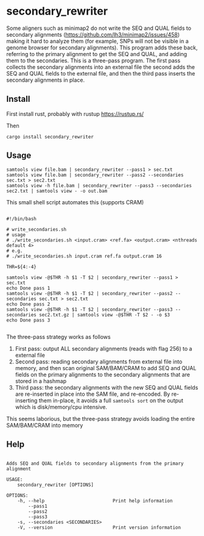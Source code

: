 # secondary_rewriter

Some aligners such as minimap2 do not write the SEQ and QUAL fields to
secondary alignments (https://github.com/lh3/minimap2/issues/458) making it
hard to analyze them (for example, SNPs will not be visible in a genome browser
for secondary alignments). This program adds these back, referring to the
primary alignment to get the SEQ and QUAL, and adding them to the secondaries.
This is a three-pass program. The first pass collects the secondary alignments
into an external file the second adds the SEQ and QUAL fields to the external
file, and then the third pass inserts the secondary alignments in place.

## Install

First install rust, probably with rustup https://rustup.rs/

Then

```
cargo install secondary_rewriter
```

## Usage

```
samtools view file.bam | secondary_rewriter --pass1 > sec.txt
samtools view file.bam | secondary_rewriter --pass2 --secondaries sec.txt > sec2.txt
samtools view -h file.bam | secondary_rewriter --pass3 --secondaries sec2.txt | samtools view - -o out.bam
```

This small shell script automates this (supports CRAM)

```

#!/bin/bash

# write_secondaries.sh
# usage
# ./write_secondaries.sh <input.cram> <ref.fa> <output.cram> <nthreads default 4>
# e.g.
# ./write_secondaries.sh input.cram ref.fa output.cram 16

THR=${4:-4}

samtools view -@$THR -h $1 -T $2 | secondary_rewriter --pass1 > sec.txt
echo Done pass 1
samtools view -@$THR -h $1 -T $2 | secondary_rewriter --pass2 --secondaries sec.txt > sec2.txt
echo Done pass 2
samtools view -@$THR -h $1 -T $2 | secondary_rewriter --pass3 --secondaries sec2.txt.gz | samtools view -@$THR -T $2 - -o $3
echo Done pass 3


```

The three-pass strategy works as follows

1. First pass: output ALL secondary alignments (reads with flag 256) to a
   external file
2. Second pass: reading secondary alignments from external file into memory,
   and then scan original SAM/BAM/CRAM to add SEQ and QUAL fields on the
   primary alignments to the secondary alignments that are stored in a hashmap
3. Third pass: the secondary alignments with the new SEQ and QUAL fields are
   re-inserted in place into the SAM file, and re-encoded. By re-inserting them
   in-place, it avoids a full `samtools sort` on the output which is
   disk/memory/cpu intensive.

This seems laborious, but the three-pass strategy avoids loading the entire
SAM/BAM/CRAM into memory

## Help

```

Adds SEQ and QUAL fields to secondary alignments from the primary alignment

USAGE:
    secondary_rewriter [OPTIONS]

OPTIONS:
    -h, --help                         Print help information
        --pass1
        --pass2
        --pass3
    -s, --secondaries <SECONDARIES>
    -V, --version                      Print version information

```
